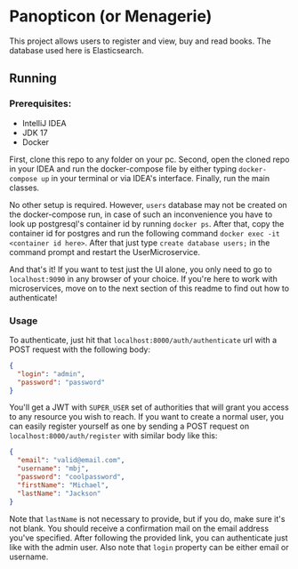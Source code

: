 # Panopticon (or Menagerie)

This project allows users to register and view, buy and read books. The database used here is Elasticsearch.

## Running
### Prerequisites:
* IntelliJ IDEA
* JDK 17
* Docker

First, clone this repo to any folder on your pc. Second, open the cloned repo in your IDEA and run the docker-compose
file by either typing `docker-compose up` in your terminal or via IDEA's interface. Finally, run the main classes.

No other setup is required. However, `users` database may not be created on the docker-compose run, in case of such an
inconvenience you have to look up postgresql's container id by running `docker ps`. After that, copy the container id for
postgres and run the following command `docker exec -it <container id here>`. After that just type `create database users;`
in the command prompt and restart the UserMicroservice.

And that's it! If you want to test just the UI alone, you only need to go to `localhost:9090` in any browser of your
choice. If you're here to work with microservices, move on to the next section of this readme to find out how to
authenticate!

### Usage
To authenticate, just hit that `localhost:8000/auth/authenticate` url with a POST request with the following body:  
```json
{
  "login": "admin",
  "password": "password"
}
```
You'll get a JWT with `SUPER_USER` set of authorities that will grant you access to any resource you wish to reach.
If you want to create a normal user, you can easily register yourself as one by sending a POST request on
`localhost:8000/auth/register` with similar body like this:
```json
{
  "email": "valid@email.com",
  "username": "mbj",
  "password": "coolpassword",
  "firstName": "Michael",
  "lastName": "Jackson"
}
```
Note that `lastName` is not necessary to provide, but if you do, make sure it's not blank.
You should receive a confirmation mail on the email address you've specified. After following the provided link,
you can authenticate just like with the admin user. Also note that `login` property can be either email or username.
